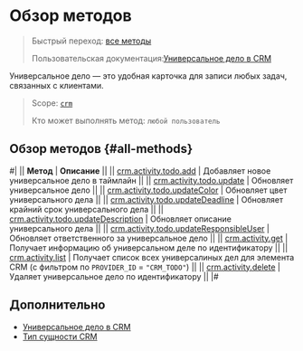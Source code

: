 # Обзор методов

> Быстрый переход: [все методы](#all-methods) 
> 
> Пользовательская документация:[Универсальное дело в CRM](https://helpdesk.bitrix24.ru/open/21064046/)

Универсальное дело — это удобная карточка для записи любых задач, связанных с клиентами.

> Scope: [`crm`](../../../../scopes/permissions.md)
>
> Кто может выполнять метод: `любой пользователь`

## Обзор методов {#all-methods}

#|
|| **Метод** | **Описание** ||
|| [crm.activity.todo.add](./crm-activity-todo-add.md) | Добавляет новое универсальное дело в таймлайн ||
|| [crm.activity.todo.update](./crm-activity-todo-update.md) | Обновляет универсальное дело ||
|| [crm.activity.todo.updateColor](./crm-activity-todo-update-color.md) | Обновляет цвет универсального дела ||
|| [crm.activity.todo.updateDeadline](./crm-activity-todo-update-deadline.md) | Обновляет крайний срок универсального дела ||
|| [crm.activity.todo.updateDescription](./crm-activity-todo-update-description.md) | Обновляет описание универсального дела ||
|| [crm.activity.todo.updateResponsibleUser](./crm-activity-todo-update-responsible-user.md) | Обновляет ответственного за универсальное дело ||
|| [crm.activity.get](../crm-activity-get.md) | Получает информацию об универсальном деле по идентификатору ||
|| [crm.activity.list](../crm-activity-list.md) | Получает список всех универсалиных дел для элемента CRM (с фильтром по `PROVIDER_ID` = `"CRM_TODO"`) ||
|| [crm.activity.delete](../crm-activity-delete.md) | Удаляет универсальное дело по идентификатору ||
|#

## Дополнительно

- [Универсальное дело в CRM](https://helpdesk.bitrix24.ru/open/21064046/)
- [Тип сущности CRM](../../../data-types.md#object_type) 